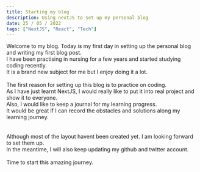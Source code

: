 ```yaml
---
title: Starting my blog
description: Using nextJS to set up my personal blog
date: 25 / 05 / 2022
tags: ["NextJS", "React", "Tech"]
---
```


<p>Welcome to my blog. 
Today is my first day in setting up the personal blog and writing my first blog post.<br/>
I have been practising in nursing for a few years and started studying coding recently. <br/>
It is a brand new subject for me but I enjoy doing it a lot.
<br/><br/>
The first reason for setting up this blog is to practice on coding. <br/>
As I have just learnt NextJS, I would really like to put it into real project and show it to everyone.<br/>
Also, I would like to keep a journal for my learning progress. <br/>
It would be great if I can record the obstacles and solutions along my learning journey.<br/>
<br/><br/>
Although most of the layout havent been created yet. I am looking forward to set them up.<br/>
In the meantime, I will also keep updating my github and twitter account.
<br/><br/>
Time to start this amazing journey.
</p>
